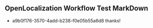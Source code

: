 ## OpenLocalization Workflow Test MarkDown
* a9b0f176-3570-4add-b238-f0e05b55a6d8 thanks!

<!--HONumber=Jul16_HO3-->


